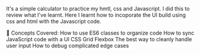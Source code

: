 It's a simple calculator to practice my hmtl, css and Javascript. I did this to review what I've learnt. Here I learnt how to incoporate the UI build using css and html with the Javascript code.

🧠 Concepts Covered:
How to use ES6 classes to organize code
How to sync JavaScript code with a UI
CSS Grid
Flexbox
The best way to cleanly handle user input
How to debug complicated edge cases
